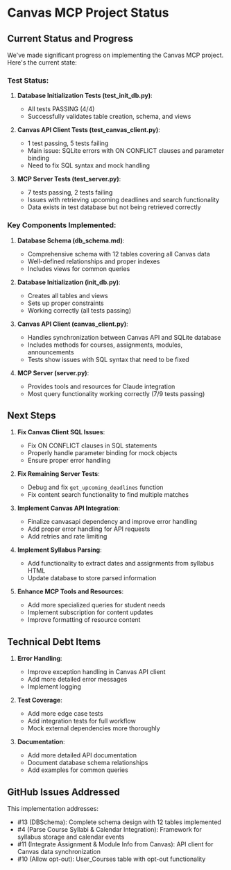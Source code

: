# Canvas MCP Project Status

## Current Status and Progress

We've made significant progress on implementing the Canvas MCP project. Here's the current state:

### Test Status:

1. **Database Initialization Tests (test_init_db.py)**:
   - All tests PASSING (4/4)
   - Successfully validates table creation, schema, and views

2. **Canvas API Client Tests (test_canvas_client.py)**:
   - 1 test passing, 5 tests failing
   - Main issue: SQLite errors with ON CONFLICT clauses and parameter binding
   - Need to fix SQL syntax and mock handling

3. **MCP Server Tests (test_server.py)**:
   - 7 tests passing, 2 tests failing
   - Issues with retrieving upcoming deadlines and search functionality
   - Data exists in test database but not being retrieved correctly

### Key Components Implemented:

1. **Database Schema (db_schema.md)**:
   - Comprehensive schema with 12 tables covering all Canvas data
   - Well-defined relationships and proper indexes
   - Includes views for common queries

2. **Database Initialization (init_db.py)**:
   - Creates all tables and views
   - Sets up proper constraints
   - Working correctly (all tests passing)

3. **Canvas API Client (canvas_client.py)**:
   - Handles synchronization between Canvas API and SQLite database
   - Includes methods for courses, assignments, modules, announcements
   - Tests show issues with SQL syntax that need to be fixed

4. **MCP Server (server.py)**:
   - Provides tools and resources for Claude integration
   - Most query functionality working correctly (7/9 tests passing)

## Next Steps

1. **Fix Canvas Client SQL Issues**:
   - Fix ON CONFLICT clauses in SQL statements
   - Properly handle parameter binding for mock objects
   - Ensure proper error handling

2. **Fix Remaining Server Tests**:
   - Debug and fix `get_upcoming_deadlines` function
   - Fix content search functionality to find multiple matches

3. **Implement Canvas API Integration**:
   - Finalize canvasapi dependency and improve error handling
   - Add proper error handling for API requests
   - Add retries and rate limiting

4. **Implement Syllabus Parsing**:
   - Add functionality to extract dates and assignments from syllabus HTML
   - Update database to store parsed information

5. **Enhance MCP Tools and Resources**:
   - Add more specialized queries for student needs
   - Implement subscription for content updates
   - Improve formatting of resource content

## Technical Debt Items

1. **Error Handling**:
   - Improve exception handling in Canvas API client
   - Add more detailed error messages
   - Implement logging

2. **Test Coverage**:
   - Add more edge case tests
   - Add integration tests for full workflow
   - Mock external dependencies more thoroughly

3. **Documentation**:
   - Add more detailed API documentation
   - Document database schema relationships
   - Add examples for common queries

## GitHub Issues Addressed

This implementation addresses:
- #13 (DBSchema): Complete schema design with 12 tables implemented
- #4 (Parse Course Syllabi & Calendar Integration): Framework for syllabus storage and calendar events
- #11 (Integrate Assignment & Module Info from Canvas): API client for Canvas data synchronization
- #10 (Allow opt-out): User_Courses table with opt-out functionality
